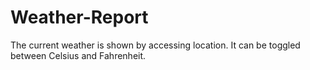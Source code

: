 # Weather-Report
The current weather is shown by accessing location. It can be toggled between Celsius and Fahrenheit.
